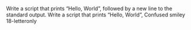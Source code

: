 Write a script that prints “Hello, World”, followed by a new line to the standard output.
Write a script that prints “Hello, World”,
Confused smiley
18-letteronly

